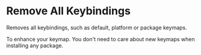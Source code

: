 # Remove All Keybindings

Removes all keybindings, such as default, platform or package keymaps.

To enhance your keymap.
You don't need to care about new keymaps when installing any package.
